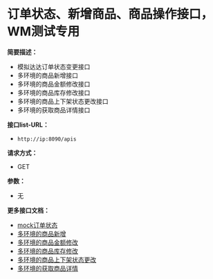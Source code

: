 # 订单状态、新增商品、商品操作接口，WM测试专用

    
**简要描述：** 

- 模拟达达订单状态变更接口
- 多环境的商品新增接口
- 多环境的商品金额修改接口
- 多环境的商品库存修改接口
- 多环境的商品上下架状态更改接口
- 多环境的获取商品详情接口

**接口list-URL：** 
- ` http://ip:8090/apis `

**请求方式：**
- GET 

**参数：** 
- 无

**更多接口文档：**
- [mock订单状态](https://github.com/lwq6783293/Get_DaDaMock/blob/master/docs/getDaDaMock.md "mock订单状态")
- [多环境的商品新增](https://github.com/lwq6783293/Get_DaDaMock/blob/master/docs/addGoods.md "多环境的商品新增")
- [多环境的商品金额修改](https://github.com/lwq6783293/Get_DaDaMock/blob/master/docs/updateGoodsPrice.md "多环境的商品金额修改")
- [多环境的商品库存修改](https://github.com/lwq6783293/Get_DaDaMock/blob/master/docs/updateGoodsStock.md "多环境的商品库存修改")
- [多环境的商品上下架状态更改](https://github.com/lwq6783293/Get_DaDaMock/blob/master/docs/updateGoodsShelfStatus.md "多环境的商品上下架状态更改")
- [多环境的获取商品详情](https://github.com/lwq6783293/Get_DaDaMock/blob/master/docs/getGoodsDetail.md "多环境的获取商品详情")


